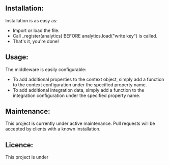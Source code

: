 
Installation:
-
Installation is as easy as:

- Import or load the file.
- Call _register(analytics) BEFORE analytics.load("write key") is called.
- That's it, you're done!

Usage:
- 
The middleware is easily configurable:

- To add additional properties to the context object, simply add a function to the context configuration under the specified property name.
- To add additional integration data, simply add a function to the integration configuration under the specified property name.

Maintenance:
-
This project is currently under active maintenance. Pull requests will be accepted by clients with a known installation.

Licence:
-
This project is under 
